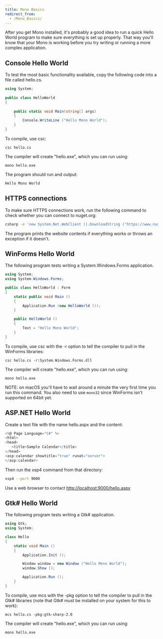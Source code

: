 ```yaml
---
title: Mono Basics
redirect_from:
  - /Mono_Basics/
---
```


After you get Mono installed, it's probably a good idea to run a quick Hello World program to make sure everything is set up properly. That way you'll know that your Mono is working before you try writing or running a more complex application.

Console Hello World
-------------------

To test the most basic functionality available, copy the following code into a file called hello.cs.

``` csharp
using System;
 
public class HelloWorld
{
    
    public static void Main(string[] args)
    {
        Console.WriteLine ("Hello Mono World");
    }
}
```

To compile, use csc:

    csc hello.cs

The compiler will create "hello.exe", which you can run using:

    mono hello.exe

The program should run and output:

``` bash
Hello Mono World
```

HTTPS connections
-----------------

To make sure HTTPS connections work, run the following command to check whether you can connect to nuget.org:

``` bash
csharp -e 'new System.Net.WebClient ().DownloadString ("https://www.nuget.org")'
```

The program prints the website contents if everything works or throws an exception if it doesn't.

WinForms Hello World
--------------------

The following program tests writing a System.Windows.Forms application.

``` csharp
using System;
using System.Windows.Forms;

public class HelloWorld : Form
{
    static public void Main ()
    {
        Application.Run (new HelloWorld ());
    }

    public HelloWorld ()
    {
        Text = "Hello Mono World";
    }
}
```

To compile, use csc with the -r option to tell the compiler to pull in the WinForms libraries:

    csc hello.cs -r:System.Windows.Forms.dll

The compiler will create "hello.exe", which you can run using:

    mono hello.exe

NOTE: on macOS you'll have to wait around a minute the very first time you run this command. You also need to use `mono32` since WinForms isn't supported on 64bit yet.

ASP.NET Hello World
-------------------

Create a text file with the name hello.aspx and the content:

``` csharp
<%@ Page Language="C#" %>
<html>
<head>
   <title>Sample Calendar</title>
</head>
<asp:calendar showtitle="true" runat="server">
</asp:calendar>
```

Then run the xsp4 command from that directory:

``` bash
xsp4 --port 9000
```

Use a web browser to contact [http://localhost:9000/hello.aspx](http://localhost:9000/hello.aspx)

Gtk# Hello World
-----------------

The following program tests writing a Gtk# application.

``` csharp
using Gtk;
using System;

class Hello
{
    static void Main ()
    {
        Application.Init ();

        Window window = new Window ("Hello Mono World");
        window.Show ();

        Application.Run ();
    }
}
```

To compile, use mcs with the -pkg option to tell the compiler to pull in the Gtk# libraries (note that Gtk# must be installed on your system for this to work):

    mcs hello.cs -pkg:gtk-sharp-2.0

The compiler will create "hello.exe", which you can run using:

    mono hello.exe
